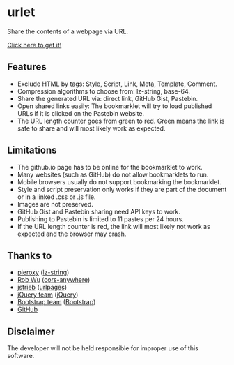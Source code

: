 # urlet

Share the contents of a webpage via URL.

[Click here to get it!](https://benja-johnny.github.io/urlet/bookmarklet/)


## Features

- Exclude HTML by tags: Style, Script, Link, Meta, Template, Comment.
- Compression algorithms to choose from: lz-string, base-64.
- Share the generated URL via: direct link, GitHub Gist, Pastebin.
- Open shared links easily: The bookmarklet will try to load published URLs if it is clicked on the Pastebin website.
- The URL length counter goes from green to red. Green means the link is safe to share and will most likely work as expected.


## Limitations

- The github.io page has to be online for the bookmarklet to work.
- Many websites (such as GitHub) do not allow bookmarklets to run.
- Mobile browsers usually do not support bookmarking the bookmarklet.
- Style and script preservation only works if they are part of the document or in a linked .css or .js file.
- Images are not preserved.
- GitHub Gist and Pastebin sharing need API keys to work.
- Publishing to Pastebin is limited to 11 pastes per 24 hours.
- If the URL length counter is red, the link will most likely not work as expected and the browser may crash.


## Thanks to

- [pieroxy](https://github.com/pieroxy) ([lz-string](https://github.com/pieroxy/lz-string))
- [Rob Wu](https://github.com/Rob--W) ([cors-anywhere](https://github.com/Rob--W/cors-anywhere))
- [jstrieb](https://github.com/jstrieb) ([urlpages](https://github.com/jstrieb/urlpages))
- [jQuery team](https://jquery.org/team/) ([jQuery](https://jquery.com/))
- [Bootstrap team](https://github.com/orgs/twbs/people) ([Bootstrap](https://getbootstrap.com/))
- [GitHub](https://github.com/)


## Disclaimer

The developer will not be held responsible for improper use of this software.
